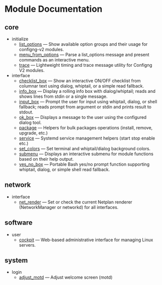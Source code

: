 # Module Documentation

## core
- initialize
    - [list_options](./list_options.md) — Show available option groups and their usage for configng-v2 modules.
    - [menu_from_options](./menu_from_options.md) — Parse a list_options message and present commands as an interactive menu.
    - [trace](./trace.md) — Lightweight timing and trace message utility for Configng V2 modules.
- interface
    - [checklist_box](./checklist_box.md) — Show an interactive ON/OFF checklist from columnar text using dialog, whiptail, or a simple read fallback.
    - [info_box](./info_box.md) — Display a rolling info box with dialog/whiptail; reads and shows lines from stdin or a single message.
    - [input_box](./input_box.md) — Prompt the user for input using whiptail, dialog, or shell fallback; reads prompt from argument or stdin and prints result to stdout.
    - [ok_box](./ok_box.md) — Displays a message to the user using the configured dialog tool.
    - [package](./package.md) — Helpers for bulk packages operations (install, remove, upgrade, etc.)
    - [service](./service.md) — Systemd service management helpers (start stop enable etc.)
    - [set_colors](./set_colors.md) — Set terminal and whiptail/dialog background colors.
    - [submenu](./submenu.md) — Displays an interactive submenu for module functions based on their help output.
    - [yes_no_box](./yes_no_box.md) — Portable Bash yes/no prompt function supporting whiptail, dialog, or simple shell read fallback.

## network
- interface
    - [net_render](./net_render.md) — Set or check the current Netplan renderer (NetworkManager or networkd) for all interfaces.

## software
- user
    - [cockpit](./cockpit.md) — Web-based administrative interface for managing Linux servers.

## system
- login
    - [adjust_motd](./adjust_motd.md) — Adjust welcome screen (motd)

